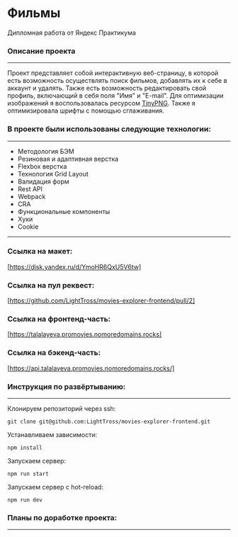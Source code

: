 # **Фильмы**
Дипломная работа от Яндекс Практикума

### Описание проекта
--------------------
Проект представляет собой интерактивную веб-страницу, в которой есть возможность осуществлять поиск фильмов, добавлять их к себе в аккаунт и удалять. Также есть возможность редактировать свой профиль, включающий в себя поля "Имя" и "E-mail".
Для оптимизации изображений я воспользовалась ресурсом [TinyPNG](https://tinypng.com/). Также я оптимизировала шрифты с помощью сглаживания.

### В проекте были использованы следующие технологии:
-----------------------------------------------------
* Методология БЭМ
* Резиновая и адаптивная верстка
* Flexbox верстка
* Технология Grid Layout
* Валидация форм
* Rest API
* Webpack
* CRA
* Функциональные компоненты
* Хуки
* Cookie
-----------------------------------------------------------------

### Ссылка на макет:
[https://disk.yandex.ru/d/YmoHR6QxU5V6tw]

### Ссылка на пул реквест:
[https://github.com/LightTross/movies-explorer-frontend/pull/2]


### Ссылка на фронтенд-часть:
[https://talalayeva.promovies.nomoredomains.rocks]

### Ссылка на бэкенд-часть:
[https://api.talalayeva.promovies.nomoredomains.rocks/]


### Инструкция по развёртыванию:
--------------------------------
Клонируем репозиторий через ssh:

    git clone git@github.com:LightTross/movies-explorer-frontend.git

Устанавливаем зависимости:

    npm install

Запускаем сервер:

    npm run start

Запускаем сервер с hot-reload:

    npm run dev 


### Планы по доработке проекта:
-------------------------------

